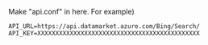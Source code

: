 Make "api.conf" in here.
For example)

```{api.conf}
API_URL=https://api.datamarket.azure.com/Bing/Search/
API_KEY=XXXXXXXXXXXXXXXXXXXXXXXXXXXXXXXXXXXXXXXXXXXXX
```
